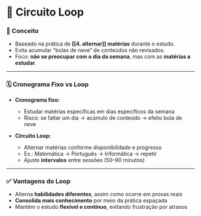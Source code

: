 # 🔄 Circuito Loop

### 📌 Conceito

* Baseado na prática de **[[4.‎‎‎‎‎‎​ alternar]] matérias** durante o estudo.
* Evita acumular “bolas de neve” de conteúdos não revisados.
* Foco: **não se preocupar com o dia da semana**, mas com as **matérias a estudar**.

---

### 🗓️ Cronograma Fixo vs Loop

* **Cronograma fixo:**

  * Estudar matérias específicas em dias específicos da semana
  * Risco: se faltar um dia → acúmulo de conteúdo → efeito bola de neve

* **Circuito Loop:**

  * Alternar matérias conforme disponibilidade e progresso
  * Ex.: Matemática → Português → Informática → repetir
  * Ajuste **intervalos** entre sessões (50–90 minutos)

---

### ✅ Vantagens do Loop

* Alterna **habilidades diferentes**, assim como ocorre em provas reais
* **Consolida mais conhecimento** por meio da prática espaçada
* Mantém o estudo **flexível e contínuo**, evitando frustração por atrasos

